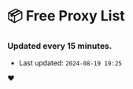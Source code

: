 # :package: Free Proxy List
### Updated every 15 minutes.

- Last updated: `2024-08-19 19:25`

:heart:
